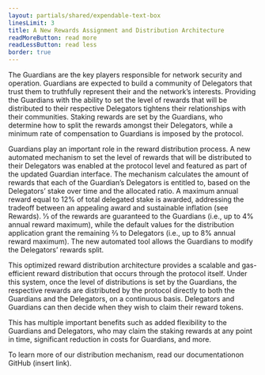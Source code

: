 ```yaml
---
layout: partials/shared/expendable-text-box
linesLimit: 3
title: A New Rewards Assignment and Distribution Architecture
readMoreButton: read more
readLessButton: read less
border: true
---
```


The Guardians are the key players responsible for network security and operation. Guardians are expected to build a community of Delegators that trust them to truthfully represent their and the network’s interests. Providing the Guardians with the ability to set the level of rewards that will be distributed to their respective Delegators tightens their relationships with their communities. Staking rewards are set by the Guardians, who determine how to split the rewards amongst their Delegators, while a minimum rate of compensation to Guardians is imposed by the protocol.

Guardians play an important role in the reward distribution process. A new automated mechanism to set the level of rewards that will be distributed to their Delegators was enabled at the protocol level and featured as part of the updated Guardian interface. The mechanism calculates the amount of rewards that each of the Guardian’s Delegators is entitled to, based on the Delegators’ stake over time and the allocated ratio. A maximum annual reward equal to 12% of total delegated stake is awarded, addressing the tradeoff between an appealing award and sustainable inflation (see Rewards). 1⁄3 of the rewards are guaranteed to the Guardians (i.e., up to 4% annual reward maximum), while the default values for the distribution application grant the remaining 2⁄3 to Delegators (i.e., up to 8% annual reward maximum). The new automated tool allows the Guardians to modify the Delegators’ rewards split.

This optimized reward distribution architecture provides a scalable and gas-efficient reward distribution that occurs through the protocol itself. Under this system, once the level of distributions is set by the Guardians, the respective rewards are distributed by the protocol directly to both the Guardians and the Delegators, on a continuous basis. Delegators and Guardians can then decide when they wish to claim their reward tokens.

This has multiple important benefits such as added flexibility to the Guardians and Delegators, who may claim the staking rewards at any point in time, significant reduction in costs for Guardians, and more.

To learn more of our distribution mechanism, read our documentation​ on GitHub (insert link).
